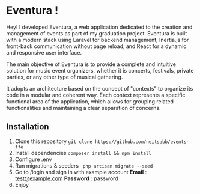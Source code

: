 # Eventura !

Hey! I developed Eventura, a web application dedicated to the creation and management of events as part of my graduation project. Eventura is built with a modern stack using Laravel for backend management, Inertia.js for front-back communication without page reload, and React for a dynamic and responsive user interface.

The main objective of Eventura is to provide a complete and intuitive solution for music event organizers, whether it is concerts, festivals, private parties, or any other type of musical gathering.

It adopts an architecture based on the concept of "contexts" to organize its code in a modular and coherent way. Each context represents a specific functional area of the application, which allows for grouping related functionalities and maintaining a clear separation of concerns.

## Installation

1. Clone this repository
   `git clone https://github.com/neitsabb/events-tfe`
2. Install dependencies
   `composer install && npm install`
3. Configure .env
4. Run migrations & seeders
   `
php artisan migrate --seed`
5. Go to /login and sign in with example account
   **Email** : test@example.com
   **Password** : password
6. Enjoy
